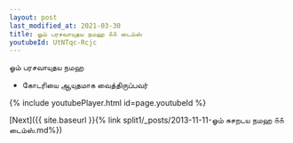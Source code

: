 ```yaml
---
layout: post
last_modified_at: 2021-03-30
title: ஓம் பரசவாயுதய நமஹ ௧௧ டைம்ஸ்
youtubeId: UtNTqc-Rcjc
---
```

 
 
 ஓம் பரசவாயுதய நமஹ  
 
 -  கோடரியை ஆயுதமாக வைத்திருப்பவர் 
 
  
 
  
 
 
 
 
 
 


{% include youtubePlayer.html id=page.youtubeId %}
 
[Next]({{ site.baseurl }}{% link  split1/_posts/2013-11-11-ஓம் சுசறடய நமஹ ௧௧ டைம்ஸ்.md%})
 
